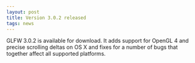 ```yaml
---
layout: post
title: Version 3.0.2 released
tags: news
---
```


GLFW 3.0.2 is available for download.
It adds support for OpenGL 4 and precise scrolling deltas on OS X and fixes for
a number of bugs that together affect all supported platforms.

